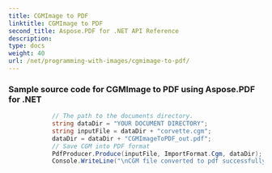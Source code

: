 ```yaml
---
title: CGMImage to PDF
linktitle: CGMImage to PDF
second_title: Aspose.PDF for .NET API Reference
description: 
type: docs
weight: 40
url: /net/programming-with-images/cgmimage-to-pdf/
---
```

### Sample source code for CGMImage to PDF using Aspose.PDF for .NET 
```csharp
            // The path to the documents directory.
            string dataDir = "YOUR DOCUMENT DIRECTORY";
            string inputFile = dataDir + "corvette.cgm";
            dataDir = dataDir + "CGMImageToPDF_out.pdf";
            // Save CGM into PDF format
            PdfProducer.Produce(inputFile, ImportFormat.Cgm, dataDir);
            Console.WriteLine("\nCGM file converted to pdf successfully.\nFile saved at " + dataDir); 
```